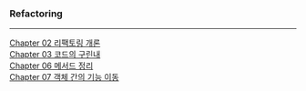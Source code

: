 ### Refactoring

---
[Chapter 02 리팩토링 개론](/summary/chap02.md)  
[Chapter 03 코드의 구린내](/summary/chap03.md)    
[Chapter 06 메서드 정리](/summary/chap06.md)  
[Chapter 07 객체 간의 기능 이동](/summary/chap07.md)  


